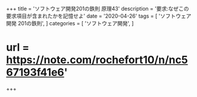 +++
title = 'ソフトウェア開発201の鉄則 原理43'
description = '要求:なぜこの要求項目が含まれたかを記憶せよ'
date = '2020-04-26'
tags = [
    'ソフトウェア開発 201の鉄則',
]
categories = [
    'ソフトウェア開発',
]
# url = https://note.com/rochefort10/n/nc567193f41e6'
+++
